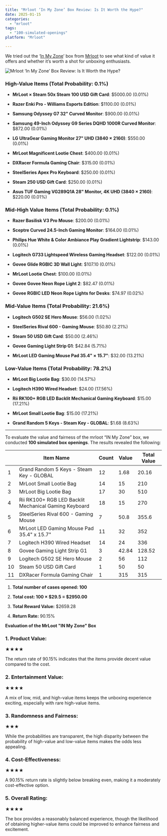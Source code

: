 ```yaml
---
title: "Mrloot ‘In My Zone’ Box Review: Is It Worth the Hype?"
date: 2025-01-15
categories: 
  - "mrloot"
tags: 
  - "100-simulated-openings"
platform: "Mrloot"

---
```


We tried out the ‘[In My Zone](https://mrloot.com/boxes/open/In-My-Zone)’ box from [Mrloot](https://mrloot.com/) to see what kind of value it offers and whether it’s worth a shot for unboxing enthusiasts.

![Mrloot ‘In My Zone’ Box Review: Is It Worth the Hype?](/media/inmyzonemrloot.png)

### High-Value Items (Total Probability: 0.1%)

- **MrLoot × Steam 50x Steam 100 USD Gift Card**: $5000.00 (0.01%)

- **Razer Enki Pro - Williams Esports Edition**: $1100.00 (0.01%)

- **Samsung Odyssey G7 32" Curved Monitor**: $900.00 (0.01%)

- **Samsung 49-Inch Odyssey G9 Series DQHD 1000R Curved Monitor**: $872.00 (0.01%)

- **LG UltraGear Gaming Monitor 27" UHD (3840 × 2160)**: $550.00 (0.01%)

- **MrLoot Magnificent Lootie Chest**: $400.00 (0.01%)

- **DXRacer Formula Gaming Chair**: $315.00 (0.01%)

- **SteelSeries Apex Pro Keyboard**: $250.00 (0.01%)

- **Steam 250 USD Gift Card**: $250.00 (0.01%)

- **Asus TUF Gaming VG289Q1A 28" Monitor, 4K UHD (3840 × 2160)**: $220.00 (0.01%)

### Mid-High Value Items (Total Probability: 0.1%)

- **Razer Basilisk V3 Pro Mouse**: $200.00 (0.01%)

- **Sceptre Curved 24.5-Inch Gaming Monitor**: $164.00 (0.01%)

- **Philips Hue White & Color Ambiance Play Gradient Lightstrip**: $143.00 (0.01%)

- **Logitech G733 Lightspeed Wireless Gaming Headset**: $122.00 (0.01%)

- **Govee Glide RGBIC 3D Wall Light**: $107.10 (0.01%)

- **MrLoot Lootie Chest**: $100.00 (0.01%)

- **Govee Govee Neon Rope Light 2**: $82.47 (0.01%)

- **Govee RGBIC LED Neon Rope Lights for Desks**: $74.97 (0.02%)

### Mid-Value Items (Total Probability: 21.6%)

- **Logitech G502 SE Hero Mouse**: $56.00 (1.02%)

- **SteelSeries Rival 600 - Gaming Mouse**: $50.80 (2.21%)

- **Steam 50 USD Gift Card**: $50.00 (2.46%)

- **Govee Gaming Light Strip G1**: $42.84 (5.71%)

- **MrLoot LED Gaming Mouse Pad 35.4" × 15.7"**: $32.00 (13.21%)

### Low-Value Items (Total Probability: 78.2%)

- **MrLoot Big Lootie Bag**: $30.00 (14.57%)

- **Logitech H390 Wired Headset**: $24.00 (17.56%)

- **Rii RK100+ RGB LED Backlit Mechanical Gaming Keyboard**: $15.00 (17.21%)

- **MrLoot Small Lootie Bag**: $15.00 (17.21%)

- **Grand Random 5 Keys - Steam Key - GLOBAL**: $1.68 (8.63%)

* * *

To evaluate the value and fairness of the mrloot “IN My Zone” box, we conducted **100 simulated box openings**. The results revealed the following:

|  | Item Name | Count | Value | Total Value |
| --- | --- | --- | --- | --- |
| 1 | Grand Random 5 Keys - Steam Key - GLOBAL | 12 | 1.68 | 20.16 |
| 2 | MrLoot Small Lootie Bag | 14 | 15 | 210 |
| 3 | MrLoot Big Lootie Bag | 17 | 30 | 510 |
| 4 | Rii RK100+ RGB LED Backlit Mechanical Gaming Keyboard | 18 | 15 | 270 |
| 5 | SteelSeries Rival 600 - Gaming Mouse | 7 | 50.8 | 355.6 |
| 6 | MrLoot LED Gaming Mouse Pad 35.4" x 15.7" | 11 | 32 | 352 |
| 7 | Logitech H390 Wired Headset | 14 | 24 | 336 |
| 8 | Govee Gaming Light Strip G1 | 3 | 42.84 | 128.52 |
| 9 | Logitech G502 SE Hero Mouse | 2 | 56 | 112 |
| 10 | Steam 50 USD Gift Card | 1 | 50 | 50 |
| 11 | DXRacer Formula Gaming Chair | 1 | 315 | 315 |

1. **Total number of cases opened: 100**

3. **Total cost: 100 × $29.5 = $2950.00**

5. **Total Reward Value:** $2659.28

7. **Return Rate:** 90.15%

**Evaluation of the MrLoot "IN My Zone" Box**

### 1\. **Product Value:**

★★★★

The return rate of 90.15% indicates that the items provide decent value compared to the cost.

### 2\. **Entertainment Value:**

★★★★

A mix of low, mid, and high-value items keeps the unboxing experience exciting, especially with rare high-value items.

### 3\. **Randomness and Fairness:**

★★★

While the probabilities are transparent, the high disparity between the probability of high-value and low-value items makes the odds less appealing.

### 4\. **Cost-Effectiveness:**

★★★★

A 90.15% return rate is slightly below breaking even, making it a moderately cost-effective option.

### 5\. **Overall Rating:**

★★★★

The box provides a reasonably balanced experience, though the likelihood of obtaining higher-value items could be improved to enhance fairness and excitement.
